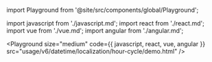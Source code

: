 import Playground from '@site/src/components/global/Playground';

import javascript from './javascript.md';
import react from './react.md';
import vue from './vue.md';
import angular from './angular.md';

<Playground
  size="medium"
  code={{ javascript, react, vue, angular }}
  src="usage/v6/datetime/localization/hour-cycle/demo.html"
/>
